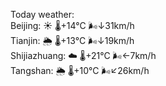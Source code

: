 Today weather:  
Beijing: ☀️   🌡️+14°C 🌬️↓31km/h  
Tianjin: 🌦   🌡️+13°C 🌬️↓19km/h  
Shijiazhuang: ☁️   🌡️+21°C 🌬️←7km/h  
Tangshan: 🌦   🌡️+10°C 🌬️↙26km/h  

